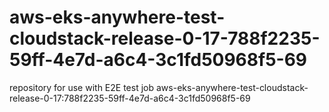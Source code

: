 # aws-eks-anywhere-test-cloudstack-release-0-17-788f2235-59ff-4e7d-a6c4-3c1fd50968f5-69
repository for use with E2E test job aws-eks-anywhere-test-cloudstack-release-0-17:788f2235-59ff-4e7d-a6c4-3c1fd50968f5-69
